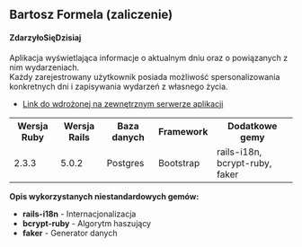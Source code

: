 <h2>Bartosz Formela (zaliczenie)</h2>

<h4>ZdarzyłoSięDzisiaj</h4>

<p>Aplikacja wyświetlająca informacje o aktualnym dniu oraz o powiązanych z nim wydarzeniach.<br>
   Każdy zarejestrowany użytkownik posiada możliwość spersonalizowania konkretnych dni i zapisywania wydarzeń z własnego życia.</p>

- [Link do wdrożonej na zewnętrznym serwerze aplikacji](https://zdarzylosiedzisiaj.herokuapp.com)

<table>
  <tr>
    <th>Wersja Ruby</th>
    <th>Wersja Rails</th>
    <th>Baza danych</th>
    <th>Framework</th>
    <th>Dodatkowe gemy</th>
  </tr>
  <tr>
    <td>2.3.3</td>
    <td>5.0.2</td>
    <td>Postgres</td>
    <td>Bootstrap</td>
    <td>rails-i18n, bcrypt-ruby, faker</td>
  </tr>
</table>

<b>Opis wykorzystanych niestandardowych gemów:</b>

<ul>
<li> <strong>rails-i18n</strong> - Internacjonalizacja</li>
<li> <strong>bcrypt-ruby</strong> - Algorytm haszujący</li>
<li> <strong>faker</strong> - Generator danych</li>
</ul>
